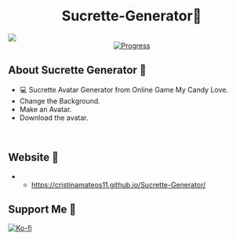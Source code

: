<div align="center">
<h1 align="center">Sucrette-Generator🤍</h1>
</div>
<img src="https://res.cloudinary.com/dlddsebry/image/upload/v1693385324/logo_sucrette_generator_al5yxj.png">
<div align="center">
   <a href="https://github.com/cristinamateos11/Sucrette-Generator">
      <img src="https://progress-bar.dev/35/" alt="Progress">
    </a>
</div>

## About Sucrette Generator 🤍
- 💻 Sucrette Avatar Generator from Online Game My Candy Love.
- Change the Background.
- Make an Avatar.
- Download the avatar.
<br>

## Website 🤍
- - https://cristinamateos11.github.io/Sucrette-Generator/

## Support Me 🤍
[![Ko-fi](https://img.shields.io/badge/Ko--fi-Support-orange?style=for-the-badge&logo=ko-fi&logoColor=white&color=ff69b4)](https://ko-fi.com/cristinamateos11)
